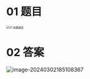 # 01 题目

<img src="https://cvp.oss-cn-shanghai.aliyuncs.com/picgo/202403021633564.png" alt="01 改题题目" style="zoom:50%;" />



# 02 答案

![image-20240302185108367](https://cvp.oss-cn-shanghai.aliyuncs.com/picgo/202403021851545.png)
